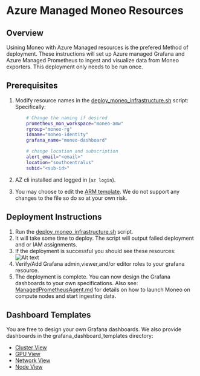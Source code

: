 # Azure Managed Moneo Resources #

## Overview ##

Usining Moneo with Azure Managed resources is the prefered Method of deployment. These instructions will set up Azure managed Grafana and Azure Managed Prometheus to ingest and visualize data from Moneo exporters. This deployment only needs to be run once.

## Prerequisites ##

1. Modify resource names in the [deploy_moneo_infrastructure.sh](./deploy_moneo_infrastructure.sh) script:
Specifically:

    ``` Bash
        # Change the naming if desired
        prometheus_mon_workspace="moneo-amw"
        rgroup="moneo-rg" 
        idname="moneo-identity"
        grafana_name="moneo-dashboard"

        # change location and subscription
        alert_email="<email>"
        location="southcentralus"
        subid="<sub-id>"
    ```

2. AZ cli installed and logged in (`az login`).
4. You may choose to edit the [ARM template](./managed_infra_template.json). We do not support any changes to the file so do so at your own risk.

## Deployment Instructions ##

1. Run the [deploy_moneo_infrastructure.sh](./deploy_moneo_infrastructure.sh) script.
2. It will take some time to deploy. The script will output failed deployment and or IAM assignments.
3. If the deployment is successful you should see these resources:
![Alt text](image.png)
4. Verify/Add Grafana admin,viewer,and/or editor roles to your grafana resource.
5. The deployment is complete. You can now design the Grafana dashboards to your own specifications. Also see: [ManagedPrometheusAgent.md](../docs/ManagedPrometheusAgent.md) for details on how to launch Moneo on compute nodes and start ingesting data.

## Dashboard Templates ##

You are free to design your own Grafana dashboards. We also provide dashboards in the grafana_dashboard_templates directory:

- [Cluster View](./grafana_dashboard_templates/Cluster_View.json)
- [GPU View](./grafana_dashboard_templates/GPU_View.json)
- [Network View](./grafana_dashboard_templates/Network_View.json)
- [Node View](./grafana_dashboard_templates/Node_View.json)
